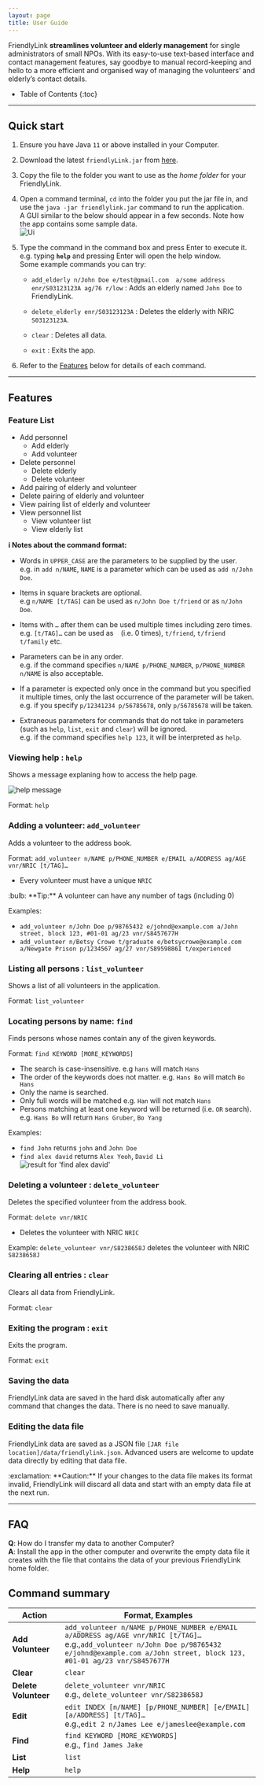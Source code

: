 ```yaml
---
layout: page
title: User Guide
---
```


FriendlyLink **streamlines volunteer and elderly management** for single administrators of small NPOs.
With its easy-to-use text-based interface and contact management features, say goodbye to manual
record-keeping and hello to a more efficient and organised way of managing the volunteers’ and elderly’s contact details.

* Table of Contents
{:toc}

--------------------------------------------------------------------------------------------------------------------

## Quick start

1. Ensure you have Java `11` or above installed in your Computer.

1. Download the latest `friendlyLink.jar` from [here](https://github.com/AY2223S2-CS2103T-W12-1/tp/releases).

1. Copy the file to the folder you want to use as the _home folder_ for your FriendlyLink.

1. Open a command terminal, `cd` into the folder you put the jar file in, and use the `java -jar friendlylink.jar` command to run the application.<br>
   A GUI similar to the below should appear in a few seconds. Note how the app contains some sample data.<br>
   ![Ui](images/Ui.png)

1. Type the command in the command box and press Enter to execute it. e.g. typing **`help`** and pressing Enter will open the help window.<br>
   Some example commands you can try:

   * `add_elderly n/John Doe e/test@gmail.com  a/some address enr/S03123123A ag/76 r/low` : Adds an elderly named `John Doe` to FriendlyLink.

   * `delete_elderly enr/S03123123A` : Deletes the elderly with NRIC `S03123123A`.

   * `clear` : Deletes all data.

   * `exit` : Exits the app.

1. Refer to the [Features](#features) below for details of each command.

--------------------------------------------------------------------------------------------------------------------

## Features

### Feature List
* Add personnel
    * Add elderly
    * Add volunteer
* Delete personnel
    * Delete elderly
    * Delete volunteer
* Add pairing of elderly and volunteer
* Delete pairing of elderly and volunteer
* View pairing list of elderly and volunteer
* View personnel list
    * View volunteer list
    * View elderly list

<div markdown="block" class="alert alert-info">

[//]: # (person in charge of command format will change this)
**:information_source: Notes about the command format:**<br>

* Words in `UPPER_CASE` are the parameters to be supplied by the user.<br>
  e.g. in `add n/NAME`, `NAME` is a parameter which can be used as `add n/John Doe`.

* Items in square brackets are optional.<br>
  e.g `n/NAME [t/TAG]` can be used as `n/John Doe t/friend` or as `n/John Doe`.

* Items with `…`​ after them can be used multiple times including zero times.<br>
  e.g. `[t/TAG]…​` can be used as ` ` (i.e. 0 times), `t/friend`, `t/friend t/family` etc.

* Parameters can be in any order.<br>
  e.g. if the command specifies `n/NAME p/PHONE_NUMBER`, `p/PHONE_NUMBER n/NAME` is also acceptable.

* If a parameter is expected only once in the command but you specified it multiple times, only the last occurrence of the parameter will be taken.<br>
  e.g. if you specify `p/12341234 p/56785678`, only `p/56785678` will be taken.

* Extraneous parameters for commands that do not take in parameters (such as `help`, `list`, `exit` and `clear`) will be ignored.<br>
  e.g. if the command specifies `help 123`, it will be interpreted as `help`.

</div>

### Viewing help : `help`

Shows a message explaning how to access the help page.

[//]: # (Need to update help message pic)
![help message](images/helpMessage.png)

Format: `help`


### Adding a volunteer: `add_volunteer`

Adds a volunteer to the address book.

Format: `add_volunteer n/NAME p/PHONE_NUMBER e/EMAIL a/ADDRESS ag/AGE vnr/NRIC [t/TAG]…​`
* Every volunteer must have a unique `NRIC`

<div markdown="span" class="alert alert-primary">:bulb: **Tip:**
A volunteer can have any number of tags (including 0)
</div>

Examples:
* `add_volunteer n/John Doe p/98765432 e/johnd@example.com a/John street, block 123, #01-01 ag/23 vnr/S8457677H`
* `add_volunteer n/Betsy Crowe t/graduate e/betsycrowe@example.com a/Newgate Prison p/1234567 ag/27 vnr/S8959886I t/experienced`

### Listing all persons : `list_volunteer`


Shows a list of all volunteers in the application.


Format: `list_volunteer`

[//]: # (### Editing a person : `edit`)

[//]: # ()
[//]: # (Edits an existing person in the address book.)

[//]: # ()
[//]: # (Format: `edit INDEX [n/NAME] [p/PHONE] [e/EMAIL] [a/ADDRESS] [t/TAG]…​`)

[//]: # ()
[//]: # (* Edits the person at the specified `INDEX`. The index refers to the index number shown in the displayed person list. The index **must be a positive integer** 1, 2, 3, …​)

[//]: # (* At least one of the optional fields must be provided.)

[//]: # (* Existing values will be updated to the input values.)

[//]: # (* When editing tags, the existing tags of the person will be removed i.e adding of tags is not cumulative.)

[//]: # (* You can remove all the person’s tags by typing `t/` without)

[//]: # (    specifying any tags after it.)

[//]: # ()
[//]: # (Examples:)

[//]: # (*  `edit 1 p/91234567 e/johndoe@example.com` Edits the phone number and email address of the 1st person to be `91234567` and `johndoe@example.com` respectively.)

[//]: # (*  `edit 2 n/Betsy Crower t/` Edits the name of the 2nd person to be `Betsy Crower` and clears all existing tags.)

### Locating persons by name: `find`

Finds persons whose names contain any of the given keywords.

Format: `find KEYWORD [MORE_KEYWORDS]`

* The search is case-insensitive. e.g `hans` will match `Hans`
* The order of the keywords does not matter. e.g. `Hans Bo` will match `Bo Hans`
* Only the name is searched.
* Only full words will be matched e.g. `Han` will not match `Hans`
* Persons matching at least one keyword will be returned (i.e. `OR` search).
  e.g. `Hans Bo` will return `Hans Gruber`, `Bo Yang`

Examples:
* `find John` returns `john` and `John Doe`
* `find alex david` returns `Alex Yeoh`, `David Li`<br>
  ![result for 'find alex david'](images/findAlexDavidResult.png)

### Deleting a volunteer : `delete_volunteer`

Deletes the specified volunteer from the address book.

Format: `delete vnr/NRIC`

* Deletes the volunteer with NRIC `NRIC`

Example:
`delete_volunteer vnr/S8238658J` deletes the volunteer with NRIC `S8238658J`

### Clearing all entries : `clear`

Clears all data from FriendlyLink.

Format: `clear`

### Exiting the program : `exit`

Exits the program.

Format: `exit`

### Saving the data

FriendlyLink data are saved in the hard disk automatically after any command that changes the data. There is no need to save manually.

### Editing the data file

FriendlyLink data are saved as a JSON file `[JAR file location]/data/friendlylink.json`. Advanced users are welcome to update data directly by editing that data file.

<div markdown="span" class="alert alert-warning">:exclamation: **Caution:**
If your changes to the data file makes its format invalid, FriendlyLink will discard all data and start with an empty data file at the next run.
</div>

--------------------------------------------------------------------------------------------------------------------

## FAQ

**Q**: How do I transfer my data to another Computer?<br>
**A**: Install the app in the other computer and overwrite the empty data file it creates with the file that contains the data of your previous FriendlyLink home folder.

## Command summary

| Action               | Format, Examples                                                                                                                                                                                           |
|----------------------|------------------------------------------------------------------------------------------------------------------------------------------------------------------------------------------------------------|
| **Add Volunteer**    | `add_volunteer n/NAME p/PHONE_NUMBER e/EMAIL a/ADDRESS ag/AGE vnr/NRIC [t/TAG]…​` <br> e.g.,`add_volunteer n/John Doe p/98765432 e/johnd@example.com a/John street, block 123, #01-01 ag/23 vnr/S8457677H` |
| **Clear**            | `clear`                                                                                                                                                                                                    |
| **Delete Volunteer** | `delete_volunteer vnr/NRIC`<br> e.g., `delete_volunteer vnr/S8238658J`                                                                                                                                     |
| **Edit**             | `edit INDEX [n/NAME] [p/PHONE_NUMBER] [e/EMAIL] [a/ADDRESS] [t/TAG]…​`<br> e.g.,`edit 2 n/James Lee e/jameslee@example.com`                                                                                |
| **Find**             | `find KEYWORD [MORE_KEYWORDS]`<br> e.g., `find James Jake`                                                                                                                                                 |
| **List**             | `list`                                                                                                                                                                                                     |
| **Help**             | `help`                                                                                                                                                                                                     |
